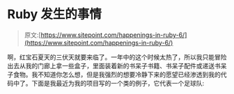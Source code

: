 # Ruby 发生的事情

> 原文:[https://www.sitepoint.com/happenings-in-ruby-6/](https://www.sitepoint.com/happenings-in-ruby-6/)

啊，红宝石夏天的三伏天就要来临了。一年中的这个时候太热了，所以我只能冒险出去从我的门廊上拿一些盒子，里面装着新的书呆子书籍、书呆子配件或递送书呆子食物。我不知道你怎么想，但是我强烈的想要冷静下来的愿望已经渗透到我的代码中了。下面是我最近为我的项目写的一个类的例子，它代表一个足球队: